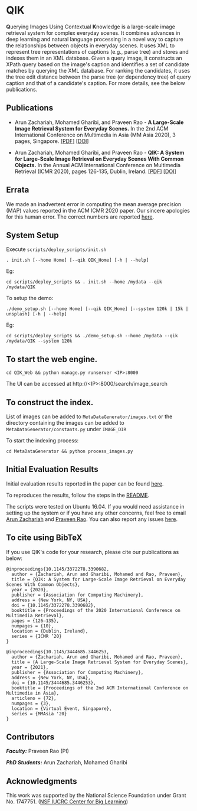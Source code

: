 # QIK
**Q**uerying **I**mages Using Contextual **K**nowledge is a large-scale image retrieval system for complex everyday scenes. It combines advances in deep learning and natural language processing in a novel way to capture the relationships between objects in everyday scenes. It uses XML to represent tree representations of captions (e.g., parse tree) and stores and indexes them in an XML database. Given a query image, it constructs an XPath query based on the image's caption and identifies a set of candidate matches by querying the XML database. For ranking the candidates, it uses the tree edit distance between the parse tree (or dependency tree) of query caption and that of a candidate's caption. For more details, see the below publications.

## Publications
* Arun Zachariah, Mohamed Gharibi, and Praveen Rao - **A Large-Scale Image Retrieval System for Everyday Scenes.** In the 2nd ACM International Conference on  Multimedia in Asia (MM Asia 2020), 3 pages, Singapore. [[PDF]](https://drive.google.com/file/d/1SC9g9P0dd6SKN4woumy_EYY4KAR5Ak7S/view) [[DOI]](https://doi.org/10.1145/3444685.3446253)

* Arun Zachariah, Mohamed Gharibi, and Praveen Rao - **QIK: A System for Large-Scale Image Retrieval on Everyday Scenes With Common Objects.** In the Annual ACM International Conference on Multimedia Retrieval (ICMR 2020), pages 126-135, Dublin, Ireland. [[PDF]](https://drive.google.com/file/d/1hcqZRtRFHK2eC39D8p2j-pCbl2CgVsvl/view) [[DOI]](https://doi.org/10.1145/3372278.3390682)



## Errata
We made an inadvertent error in computing the mean average precision (MAP) values reported in the ACM ICMR 2020 paper. Our sincere apologies for this human error. The correct numbers are reported [here](https://github.com/MU-Data-Science/QIK/tree/master/QIK_Evaluation#results).

## System Setup

Execute `scripts/deploy_scripts/init.sh`

```
. init.sh [--home Home] [--qik QIK_Home] [-h | --help]
```
Eg:
```
cd scripts/deploy_scripts && . init.sh --home /mydata --qik /mydata/QIK
```

To setup the demo:

```
./demo_setup.sh [--home Home] [--qik QIK_Home] [--system 120k | 15k | unsplash] [-h | --help]
```
Eg:
```
cd scripts/deploy_scripts && ./demo_setup.sh --home /mydata --qik /mydata/QIK --system 120k
```

## To start the web engine.
```
cd QIK_Web && python manage.py runserver <IP>:8000
```

The UI can be accessed at http://\<IP\>:8000/search/image_search

## To construct the index.
List of images can be added to `MetaDataGenerator/images.txt` or the directory containing the images can be added to `MetaDataGenerator/constants.py` under `IMAGE_DIR`

To start the indexing process:
```
cd MetaDataGenerator && python process_images.py
```

## Initial Evaluation Results
Initial evaluation results reported in the paper can be found [here](Documents/QIK_ICMR_Eval_Final.xlsx).

To reproduces the results, follow the steps in the [README](QIK_Evaluation/README.md).

The scripts were tested on Ubuntu 16.04. If you would need assistance in setting up the system or if you have any other concerns, feel free to email [Arun Zachariah](mailto:azachariah@mail.missouri.edu) and [Praveen Rao](mailto:praveen.rao@missouri.edu). You can also report any issues [here](https://github.com/MU-Data-Science/QIK/issues).

## To cite using BibTeX
If you use QIK's code for your research, please cite our publications as below:
```
@inproceedings{10.1145/3372278.3390682,
  author = {Zachariah, Arun and Gharibi, Mohamed and Rao, Praveen},
  title = {QIK: A System for Large-Scale Image Retrieval on Everyday Scenes With Common Objects},
  year = {2020},
  publisher = {Association for Computing Machinery},
  address = {New York, NY, USA},
  doi = {10.1145/3372278.3390682},
  booktitle = {Proceedings of the 2020 International Conference on Multimedia Retrieval},
  pages = {126–135},
  numpages = {10},
  location = {Dublin, Ireland},
  series = {ICMR ’20}
}
```
```
@inproceedings{10.1145/3444685.3446253,
  author = {Zachariah, Arun and Gharibi, Mohamed and Rao, Praveen},
  title = {A Large-Scale Image Retrieval System for Everyday Scenes},
  year = {2021},
  publisher = {Association for Computing Machinery},
  address = {New York, NY, USA},
  doi = {10.1145/3444685.3446253},
  booktitle = {Proceedings of the 2nd ACM International Conference on Multimedia in Asia},
  articleno = {72},
  numpages = {3},
  location = {Virtual Event, Singapore},
  series = {MMAsia '20}
}
```

## Contributors

***Faculty:*** Praveen Rao (PI)

***PhD Students:*** Arun Zachariah, Mohamed Gharibi

## Acknowledgments
This work was supported by the National Science Foundation under Grant No. 1747751. ([NSF IUCRC Center for Big Learning](http://nsfcbl.org))
